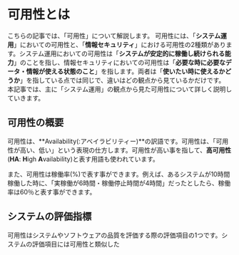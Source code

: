 # 可用性とは

こちらの記事では、「可用性」について解説します。
可用性には、「**システム運用**」においての可用性と、「**情報セキュリティ**」における可用性の2種類があります。システム運用においての可用性は「**システムが安定的に稼働し続けられる能力**」のことを指し、情報セキュリティにおいての可用性は「**必要な時に必要なデータ・情報が使える状態のこと**」を指します。両者は「**使いたい時に使えるかどうか**」を指している点では同じで、違いはどの観点から見ているかだけです。
本記事では、主に「システム運用」の観点から見た可用性について詳しく説明していきます。

## 可用性の概要

可用性は、**Availability(:アベイラビリティー)**の訳語です。可用性は、「可用性が高い、低い」という表現の仕方します。可用性が高い事を指して、**高可用性**(**HA**: **H**igh **A**vailability)と表す用語も使われています。

また、可用性は稼働率(%)で表す事ができます。例えば、あるシステムが10時間稼働した時に、「実稼働が6時間・稼働停止時間が4時間」だったとしたら、稼働率は60％と表す事ができます。

## システムの評価指標

可用性はシステムやソフトウェアの品質を評価する際の評価項目の1つです。システムの評価項目には可用性と類似した
